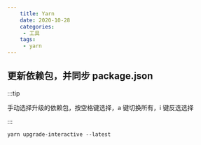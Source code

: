 ```yaml
---
    title: Yarn
    date: 2020-10-28
    categories:
     - 工具
    tags:
     - yarn
---
```


<Boxx/>

## 更新依赖包，并同步 package.json

:::tip

手动选择升级的依赖包，按空格键选择，a 键切换所有，i 键反选选择

:::

```
yarn upgrade-interactive --latest
```
